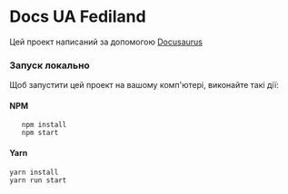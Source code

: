 # Docs UA Fediland

Цей проект написаний за допомогою [Docusaurus](https://docusaurus.io/)

### Запуск локально

Щоб запустити цей проект на вашому комп'ютері, виконайте такі дії:

#### NPM
```
   npm install
   npm start
```

#### Yarn
```
yarn install
yarn run start
```
